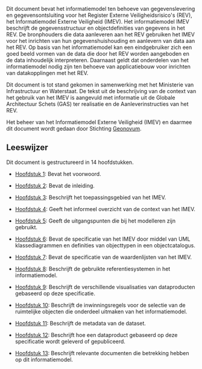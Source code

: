Dit document bevat het informatiemodel ten behoeve van gegevenslevering en gegevensontsluiting voor het Register Externe Veiligheidsrisico's (REV), het Informatiemodel Externe Veiligheid (IMEV). Het informatiemodel IMEV beschrijft de gegevensstructuur en objectdefinities van gegevens in het REV. De bronphouders die data aanleveren aan het REV gebruiken het IMEV voor het inrichten van hun gegevenshuishouding en aanlevern van data aan het REV. Op basis van het informatiemodel kan een eindgebruiker zich een goed beeld vormen van de data die door het REV worden aangeboden en de data inhoudelijk interpreteren. Daarnaast geldt dat onderdelen van het informatiemodel nodig zijn ten behoeve van applicatiebouw voor inrichten van datakopplingen met het REV.

Dit document is tot stand gekomen in samenwerking met het Ministerie van Infrastructuur en Waterstaat. De tekst uit de beschrijving van de context van het gebruik van het IMEV is aangevuld met informatie uit de Globale Architectuur Schets (GAS) ter realisatie en de Aanleverinstructies van het REV.

Het beheer van het Informatiemodel Externe Veiligheid (IMEV) en daarmee dit document wordt gedaan door Stichting [Geonovum](https://www.geonovum.nl).

Leeswijzer
----------

Dit document is gestructureerd in 14 hoofdstukken.

-   [Hoofdstuk 1](#voorwoord): Bevat het voorwoord.

-   [Hoofdstuk 2](#inleiding): Bevat de inleiding.

-   [Hoofdstuk 3](#toepassingsgebied): Beschrijft het toepassingsgebied van het
    IMEV.

-   [Hoofdstuk 4](#overzicht): Geeft het informeel overzicht van de context van
    het IMEV.

-   [Hoofdstuk 5](#uitgangspunten-imev-model): Geeft de uitgangspunten die bij het modelleren zijn gebruikt.

-   [Hoofdstuk 6](#cat): Bevat de specificatie van het IMEV door middel van UML klassediagrammen en definities van objecttypen in een objectcatalogus.

-   [Hoofdstuk 7](#lis): Bevat de specificatie van de waardenlijsten van het
    IMEV.

-   [Hoofdstuk 8](#referentiesystemen): Beschrijft de gebruikte
    referentiesystemen in het informatiemodel.

-   [Hoofdstuk 9](#visualisatie): Beschrijft de verschillende visualisaties van
    dataproducten gebaseerd op deze specificatie.

-   [Hoofdstuk 10](#inwinning): Beschrijft de inwinningsregels voor de selectie
    van de ruimtelijke objecten die onderdeel uitmaken van het informatiemodel.

-   [Hoofdstuk 11](#metadata-dataset): Beschrijft de metadata van de dataset.

-   [Hoofdstuk 12](#levering): Beschrijft hoe een dataproduct gebaseerd op deze
    specificatie wordt geleverd of gepubliceerd.

-   [Hoofdstuk 13](#bibliografie): Beschrijft relevante documenten die
    betrekking hebben op dit informatiemodel.

